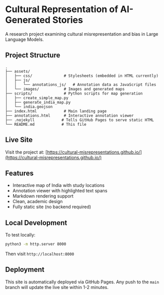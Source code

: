 # Cultural Representation of AI-Generated Stories

A research project examining cultural misrepresentation and bias in Large Language Models.

## Project Structure

```
.
├── assets/
│   ├── css/              # Stylesheets (embedded in HTML currently)
│   ├── js/
│   │   └── annotations_js/   # Annotation data as JavaScript files
│   └── images/           # Images and generated maps
├── scripts/              # Python scripts for map generation
│   ├── create_simple_map.py
│   ├── generate_india_map.py
│   └── india.geojson
├── index.html            # Main landing page
├── annotations.html      # Interactive annotation viewer
├── .nojekyll            # Tells GitHub Pages to serve static HTML
└── README.md            # This file
```

## Live Site

Visit the project at: [https://cultural-misrepresentations.github.io/](https://cultural-misrepresentations.github.io/)

## Features

- Interactive map of India with study locations
- Annotation viewer with highlighted text spans
- Markdown rendering support
- Clean, academic design
- Fully static site (no backend required)

## Local Development

To test locally:

```bash
python3 -m http.server 8000
```

Then visit `http://localhost:8000`

## Deployment

This site is automatically deployed via GitHub Pages. Any push to the `main` branch will update the live site within 1-2 minutes.

